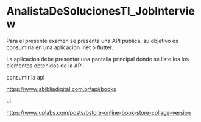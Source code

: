 # AnalistaDeSolucionesTI_JobInterview

Para el presente examen se presenta una API publica, su objetivo es consumirla en una aplicacion .net o flutter.


La aplicacion debe presentar una pantalla principal donde se liste los los elementos obtenidos de la API.



consumir la api

https://www.abibliadigital.com.br/api/books


ui

https://www.uplabs.com/posts/bstore-online-book-store-collage-version